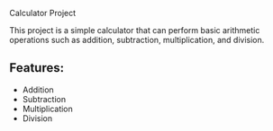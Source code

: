  Calculator Project

This project is a simple calculator that can perform basic arithmetic operations such as addition, subtraction, multiplication, and division.

## Features:
- Addition 
- Subtraction
- Multiplication 
- Division 
